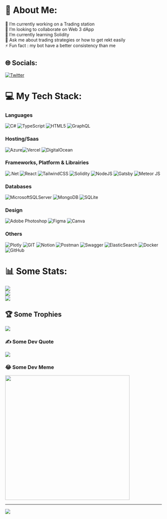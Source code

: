 # 💫 About Me:
🔭 I’m currently working on a Trading station<br>👯 I’m looking to collaborate on Web 3 dApp <br>🌱 I’m currently learning Solidity <br>💬 Ask me about trading strategies or how to get rekt easily<br>⚡ Fun fact : my bot have a better consistency than me


## 🌐 Socials:
[![Twitter](https://img.shields.io/badge/Twitter-%231DA1F2.svg?logo=Twitter&logoColor=white)](https://twitter.com/crypto_oda) 

# 💻 My Tech Stack:
### Languages
![C#](https://img.shields.io/badge/c%23-%23239120.svg?style=flat&logo=c-sharp&logoColor=white) ![TypeScript](https://img.shields.io/badge/typescript-%23007ACC.svg?style=flat&logo=typescript&logoColor=white) ![HTML5](https://img.shields.io/badge/html5-%23E34F26.svg?style=flat&logo=html5&logoColor=white) ![GraphQL](https://img.shields.io/badge/-GraphQL-E10098?style=flat&logo=graphql&logoColor=white)
### Hosting/Saas
![Azure](https://img.shields.io/badge/azure-%230072C6.svg?style=flat&logo=azure-devops&logoColor=white)![Vercel](https://img.shields.io/badge/vercel-%23000000.svg?style=flat&logo=vercel&logoColor=white) ![DigitalOcean](https://img.shields.io/badge/DigitalOcean-%230167ff.svg?style=flat&logo=digitalOcean&logoColor=white) 
### Frameworks, Platform & Librairies
![.Net](https://img.shields.io/badge/.NET-5C2D91?style=flat&logo=.net&logoColor=white) ![React](https://img.shields.io/badge/react-%2320232a.svg?style=flat&logo=react&logoColor=%2361DAFB) ![TailwindCSS](https://img.shields.io/badge/tailwindcss-%2338B2AC.svg?style=flat&logo=tailwind-css&logoColor=white) ![Solidity](https://img.shields.io/badge/Solidity-%23363636.svg?style=flat&logo=solidity&logoColor=white) ![NodeJS](https://img.shields.io/badge/node.js-6DA55F?style=flat&logo=node.js&logoColor=white) ![Gatsby](https://img.shields.io/badge/Gatsby-%23663399.svg?style=flat&logo=gatsby&logoColor=white) ![Meteor JS](https://img.shields.io/badge/meteorjs-%23d74c4c.svg?style=flat&logo=meteor&logoColor=white)
### Databases
![MicrosoftSQLServer](https://img.shields.io/badge/Microsoft%20SQL%20Sever-CC2927?style=flat&logo=microsoft%20sql%20server&logoColor=white) ![MongoDB](https://img.shields.io/badge/MongoDB-%234ea94b.svg?style=flat&logo=mongodb&logoColor=white) ![SQLite](https://img.shields.io/badge/sqlite-%2307405e.svg?style=flat&logo=sqlite&logoColor=white) 
### Design 
![Adobe Photoshop](https://img.shields.io/badge/adobephotoshop-%2331A8FF.svg?style=flat&logo=adobephotoshop&logoColor=white) 	![Figma](https://img.shields.io/badge/figma-%23F24E1E.svg?style=flat&logo=figma&logoColor=white) ![Canva](https://img.shields.io/badge/Canva-%2300C4CC.svg?style=flat&logo=Canva&logoColor=white) 
### Others
![Plotly](https://img.shields.io/badge/Plotly-%233F4F75.svg?style=flat&logo=plotly&logoColor=white) ![GIT](https://img.shields.io/badge/Git-fc6d26?style=flat&logo=git&logoColor=white) ![Notion](https://img.shields.io/badge/Notion-%23000000.svg?style=flat&logo=notion&logoColor=white) ![Postman](https://img.shields.io/badge/Postman-FF6C37?style=flat&logo=postman&logoColor=white) ![Swagger](https://img.shields.io/badge/-Swagger-%23Clojure?style=flat&logo=swagger&logoColor=white) ![ElasticSearch](https://img.shields.io/badge/-ElasticSearch-005571?style=flat&logo=elasticsearch) ![Docker](https://img.shields.io/badge/docker-%230db7ed.svg?style=flat&logo=docker&logoColor=white) ![GitHub](https://img.shields.io/badge/GitHub-%23121011.svg?style=flat&logo=github&logoColor=white)

# 📊 Some Stats:
![](https://github-readme-stats-cryptooda.vercel.app/api?username=cryptooda&theme=dark&hide_border=false&include_all_commits=true&count_private=true)<br/>
![](https://github-readme-streak-stats-cryptooda.herokuapp.com/?user=cryptooda&theme=dark&hide_border=false)<br/>
![](https://github-readme-stats-cryptooda.vercel.app/api/top-langs/?username=cryptooda&theme=dark&hide_border=false&include_all_commits=true&count_private=true&layout=compact)

## 🏆 Some Trophies
![](https://github-profile-trophy.vercel.app/?username=cryptooda&theme=radical&no-frame=true&no-bg=true&margin-w=4)

### ✍️ Some Dev Quote
![](https://quotes-github-readme.vercel.app/api?type=horizontal&theme=dark)

### 😂 Some Dev Meme
<img src='https://randommeme-five.vercel.app/' style="height: 400px;"/>

---
[![](https://visitcount.itsvg.in/api?id=cryptooda&icon=5&color=3)](https://visitcount.itsvg.in)

